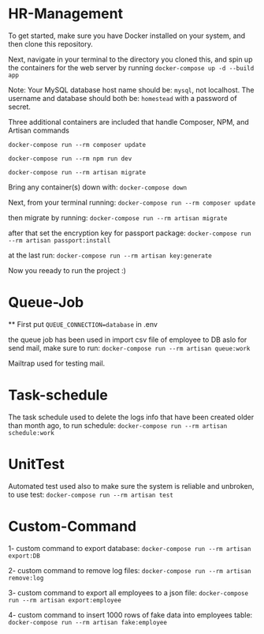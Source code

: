 # HR-Management

To get started, make sure you have Docker installed on your system, and then clone this repository.

Next, navigate in your terminal to the directory you cloned this, and spin up the containers for the web server by running `docker-compose up -d --build app`

Note: Your MySQL database host name should be: `mysql`, not localhost. The username and database should both be: `homestead` with a password of secret.

Three additional containers are included that handle Composer, NPM, and Artisan commands

`docker-compose run --rm composer update`

`docker-compose run --rm npm run dev`

`docker-compose run --rm artisan migrate`

Bring any container(s) down with: `docker-compose down`


Next, from your terminal running: `docker-compose run --rm composer update`

then migrate by running: `docker-compose run --rm artisan migrate`

after that set the encryption key for passport package: `docker-compose run --rm artisan passport:install`

at the last run:  `docker-compose run --rm artisan key:generate`

Now you reeady to run the project :)

# Queue-Job
** First put `QUEUE_CONNECTION=database` in .env

the queue job has been used in import csv file of employee to DB aslo for send mail, make sure to run: `docker-compose run --rm artisan queue:work`

Mailtrap used for testing mail.


# Task-schedule
The task schedule used to delete the logs info that have been created older than month ago, to run schedule: `docker-compose run --rm artisan schedule:work`

# UnitTest
Automated test used also to make sure the system is reliable and unbroken, to use test: `docker-compose run --rm artisan test`

# Custom-Command
1- custom command to export database: `docker-compose run --rm artisan export:DB`

2- custom command to remove log files: `docker-compose run --rm artisan remove:log`

3- custom command to export all employees to a json file: `docker-compose run --rm artisan export:employee`

4- custom command to insert 1000 rows of fake data into employees table: `docker-compose run --rm artisan fake:employee`
